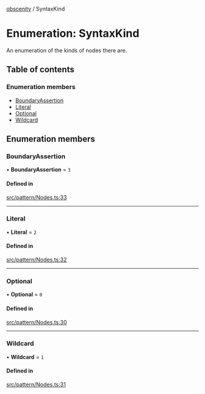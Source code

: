 [obscenity](../README.md) / SyntaxKind

# Enumeration: SyntaxKind

An enumeration of the kinds of nodes there are.

## Table of contents

### Enumeration members

- [BoundaryAssertion](SyntaxKind.md#boundaryassertion)
- [Literal](SyntaxKind.md#literal)
- [Optional](SyntaxKind.md#optional)
- [Wildcard](SyntaxKind.md#wildcard)

## Enumeration members

### BoundaryAssertion

• **BoundaryAssertion** = `3`

#### Defined in

[src/pattern/Nodes.ts:33](https://github.com/jo3-l/obscenity/blob/d2c70b7/src/pattern/Nodes.ts#L33)

___

### Literal

• **Literal** = `2`

#### Defined in

[src/pattern/Nodes.ts:32](https://github.com/jo3-l/obscenity/blob/d2c70b7/src/pattern/Nodes.ts#L32)

___

### Optional

• **Optional** = `0`

#### Defined in

[src/pattern/Nodes.ts:30](https://github.com/jo3-l/obscenity/blob/d2c70b7/src/pattern/Nodes.ts#L30)

___

### Wildcard

• **Wildcard** = `1`

#### Defined in

[src/pattern/Nodes.ts:31](https://github.com/jo3-l/obscenity/blob/d2c70b7/src/pattern/Nodes.ts#L31)
